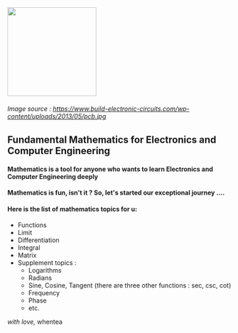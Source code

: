 
<img src="https://www.build-electronic-circuits.com/wp-content/uploads/2013/05/pcb.jpg" align ="center" width="200">

###### Image source : https://www.build-electronic-circuits.com/wp-content/uploads/2013/05/pcb.jpg

## Fundamental Mathematics for Electronics and Computer Engineering

#### Mathematics is a tool for anyone who wants to learn Electronics and Computer Engineering deeply

#### Mathematics is fun, isn't it ? So, let's started our exceptional journey ....

#### Here is the list of mathematics topics for u:

* Functions
* Limit
* Differentiation
* Integral
* Matrix
* Supplement topics :
	* Logarithms
	* Radians
	* Sine, Cosine, Tangent (there are three other functions : sec, csc, cot)
	* Frequency
	* Phase
	* etc.




_with love,_ whentea
